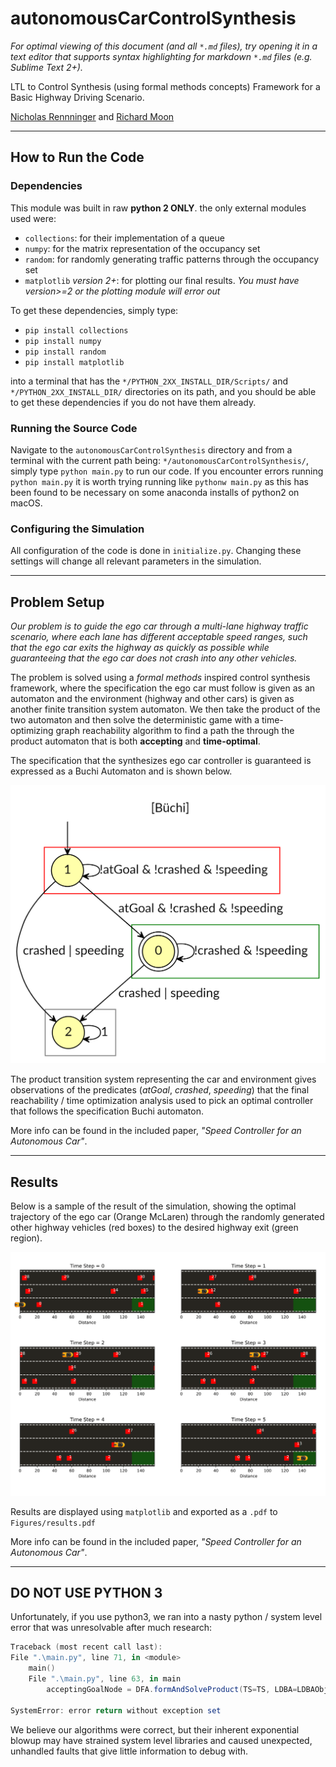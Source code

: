 # autonomousCarControlSynthesis
*For optimal viewing of this document (and all `*.md` files), try opening it in a text editor that supports syntax highlighting for markdown `*.md` files (e.g. Sublime Text 2+).*

LTL to Control Synthesis (using formal methods concepts) Framework for a Basic Highway Driving Scenario.

[Nicholas Rennninger](https://github.com/nicholasRenninger) and [Richard Moon](https://github.com/RichardWasTaken)

---

## How to Run the Code


### Dependencies
This module was built in raw **python 2 ONLY**. the only external modules used were:

* `collections`: for their implementation of a queue
* `numpy`: for the matrix representation of the occupancy set
* `random`: for randomly generating traffic patterns through the occupancy set
* `matplotlib` *version 2+*: for plotting our final results. *You must have version>=2 or the plotting module will error out*

To get these dependencies, simply type:
* `pip install collections`
* `pip install numpy`
* `pip install random`
* `pip install matplotlib`

into a terminal that has the `*/PYTHON_2XX_INSTALL_DIR/Scripts/` and `*/PYTHON_2XX_INSTALL_DIR/` directories on its path, and you should be able to get these dependencies if you do not have them already.


### Running the Source Code

Navigate to the `autonomousCarControlSynthesis` directory and from a terminal with the current path being: `*/autonomousCarControlSynthesis/`, simply type `python main.py` to run our code. If you encounter errors running `python main.py` it is worth trying running like `pythonw main.py` as this has been found to be necessary on some anaconda installs of python2 on macOS.

### Configuring the Simulation

All configuration of the code is done in `initialize.py`. Changing these settings will change all relevant parameters in the simulation.

---

## Problem Setup

*Our problem is to guide the ego car through a multi-lane highway traffic scenario, where each lane has different acceptable speed ranges, such that the ego car exits the highway as quickly as possible while guaranteeing that the ego car does not crash into any other vehicles.*

The problem is solved using a *formal methods* inspired control synthesis framework, where the specification the ego car must follow is given as an automaton and the environment (highway and other cars) is given as another finite transition system automaton. We then take the product of the two automaton and then solve the deterministic game with a time-optimizing graph reachability algorithm to find a path the through the product automaton that is both **accepting** and **time-optimal**.

The specification that the synthesizes ego car controller is guaranteed is expressed as a Buchi Automaton and is shown below. 

![Alt](Figures/LDBA.PNG "Specification Buchi Automaton")

The product transition system representing the car and environment gives observations of the predicates (*atGoal*, *crashed*, *speeding*) that the final reachability / time optimization analysis used to pick an optimal controller that follows the specification Buchi automaton.

More info can be found in the included paper, *"Speed Controller for an Autonomous Car"*.

---

## Results

Below is a sample of the result of the simulation, showing the optimal trajectory of the ego car (Orange McLaren) through the randomly generated other highway vehicles (red boxes) to the desired highway exit (green region).

![Alt](Figures/all3Lanes_6time_steps.png "Result of the Simulation")

Results are displayed using `matplotlib` and exported as a `.pdf` to `Figures/results.pdf`

More info can be found in the included paper, *"Speed Controller for an Autonomous Car"*.

---

## DO NOT USE PYTHON 3

Unfortunately, if you use python3, we ran into a nasty python / system level error that was unresolvable after much research:

```powershell
Traceback (most recent call last):
File ".\main.py", line 71, in <module>
    main()                                                                     
    File ".\main.py", line 63, in main
        acceptingGoalNode = DFA.formAndSolveProduct(TS=TS, LDBA=LDBAObj)       

SystemError: error return without exception set
```

We believe our algorithms were correct, but their inherent exponential blowup may have strained system level libraries and caused unexpected, unhandled faults that give little information to debug with.
